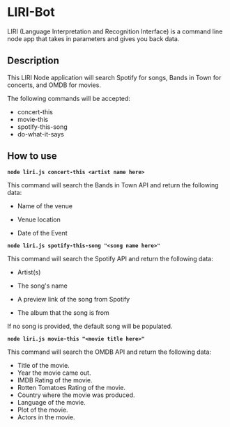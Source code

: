 # LIRI-Bot

LIRI (Language Interpretation and Recognition Interface) is a command line node app that takes in parameters and gives you back data.

## Description

This LIRI Node application will search Spotify for songs, Bands in Town for concerts, and OMDB for movies.

The following commands will be accepted:
* concert-this
* movie-this
* spotify-this-song
* do-what-it-says

## How to use

**`node liri.js concert-this <artist name here>`**

This command will search the Bands in Town API and return the following data:

* Name of the venue

* Venue location

* Date of the Event

**`node liri.js spotify-this-song "<song name here>"`**

This command will search the Spotify API and return the following data:

* Artist(s)

* The song's name

* A preview link of the song from Spotify

* The album that the song is from

If no song is provided, the default song will be populated.

**`node liri.js movie-this "<movie title here>"`**

This command will search the OMDB API and return the following data:

* Title of the movie.
* Year the movie came out.
* IMDB Rating of the movie.
* Rotten Tomatoes Rating of the movie.
* Country where the movie was produced.
* Language of the movie.
* Plot of the movie.
* Actors in the movie.
